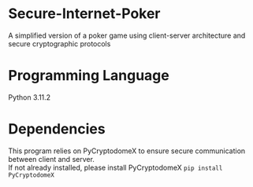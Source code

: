 # Secure-Internet-Poker
A simplified version of a poker game using client-server architecture and secure cryptographic protocols

# Programming Language
Python 3.11.2

# Dependencies
This program relies on PyCryptodomeX to ensure secure communication between client and server.  
If not already installed, please install PyCryptodomeX
```pip install PyCryptodomeX```



